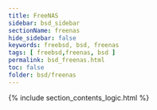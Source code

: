 ```yaml
---
title: FreeNAS
sidebar: bsd_sidebar
sectionName: freenas
hide_sidebar: false
keywords: freebsd, bsd, freenas
tags: [ freebsd,freenas, bsd ]
permalink: bsd_freenas.html
toc: false
folder: bsd/freenas
---
```


{% include section_contents_logic.html %}
